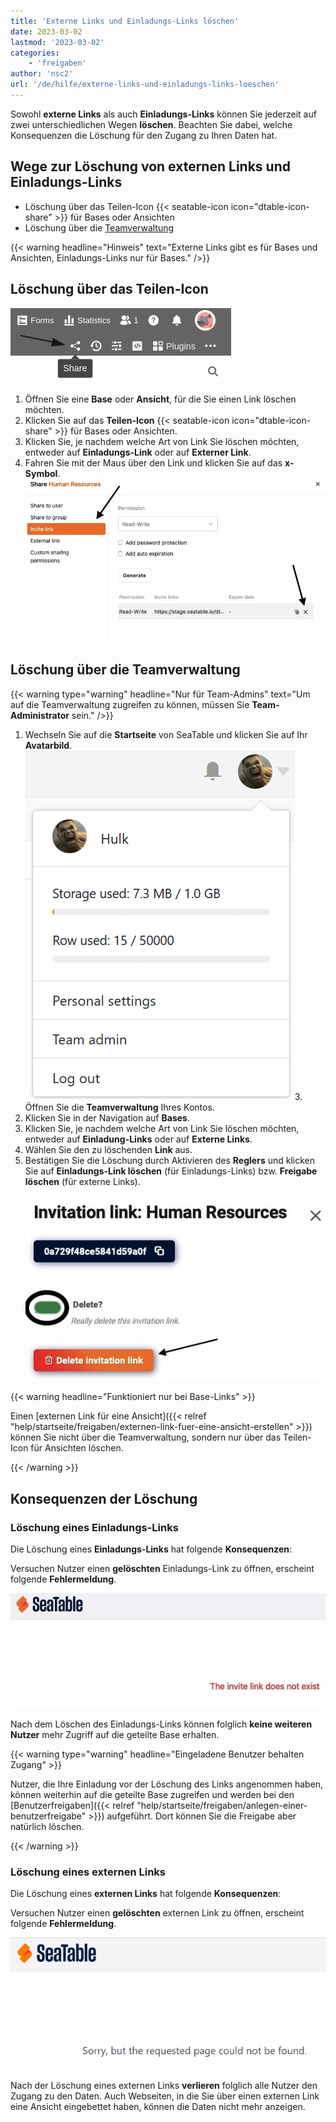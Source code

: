 ```yaml
---
title: 'Externe Links und Einladungs-Links löschen'
date: 2023-03-02
lastmod: '2023-03-02'
categories:
    - 'freigaben'
author: 'nsc2'
url: '/de/hilfe/externe-links-und-einladungs-links-loeschen'
---
```


Sowohl **externe Links** als auch **Einladungs-Links** können Sie jederzeit auf zwei unterschiedlichen Wegen **löschen**. Beachten Sie dabei, welche Konsequenzen die Löschung für den Zugang zu Ihren Daten hat.

## Wege zur Löschung von externen Links und Einladungs-Links

- Löschung über das Teilen-Icon {{< seatable-icon icon="dtable-icon-share" >}} für Bases oder Ansichten
- Löschung über die [Teamverwaltung](https://seatable.io/docs/teamverwaltung-abonnement/die-funktionen-der-teamverwaltung-in-der-uebersicht/)

{{< warning  headline="Hinweis"  text="Externe Links gibt es für Bases und Ansichten, Einladungs-Links nur für Bases." />}}

## Löschung über das Teilen-Icon

![Klicken Sie auf das Teilen-Icon in Ihrer Tabelle](images/share-single-tablesheets-from-the-base-options.png)

1. Öffnen Sie eine **Base** oder **Ansicht**, für die Sie einen Link löschen möchten.
2. Klicken Sie auf das **Teilen-Icon** {{< seatable-icon icon="dtable-icon-share" >}} für Bases oder Ansichten.
3. Klicken Sie, je nachdem welche Art von Link Sie löschen möchten, entweder auf **Einladungs-Link** oder auf **Externer Link**.
4. Fahren Sie mit der Maus über den Link und klicken Sie auf das **x-Symbol**.
   ![Externe Links und Einladungs-Links löschen](images/delete-invitation-and-external-links.jpg)

## Löschung über die Teamverwaltung

{{< warning  type="warning" headline="Nur für Team-Admins"  text="Um auf die Teamverwaltung zugreifen zu können, müssen Sie **Team-Administrator** sein." />}}

1. Wechseln Sie auf die **Startseite** von SeaTable und klicken Sie auf Ihr **Avatarbild**.
   ![Zugriff auf die Teamverwaltung](images/Zugriff-auf-die-Teamverwaltung.png)3. Öffnen Sie die **Teamverwaltung** Ihres Kontos.
2. Klicken Sie in der Navigation auf **Bases**.
3. Klicken Sie, je nachdem welche Art von Link Sie löschen möchten, entweder auf **Einladung-Links** oder auf **Externe Links**.
4. Wählen Sie den zu löschenden **Link** aus.
5. Bestätigen Sie die Löschung durch Aktivieren des **Reglers** und klicken Sie auf **Einladungs-Link löschen** (für Einladungs-Links) bzw. **Freigabe löschen** (für externe Links). ![Bestätigen Sie die Löschung](images/confirm-delete-invitation-and-external-links-way2.jpg)

{{< warning  headline="Funktioniert nur bei Base-Links" >}}

Einen [externen Link für eine Ansicht]({{< relref "help/startseite/freigaben/externen-link-fuer-eine-ansicht-erstellen" >}}) können Sie nicht über die Teamverwaltung, sondern nur über das Teilen-Icon für Ansichten löschen.

{{< /warning >}}

## Konsequenzen der Löschung

### Löschung eines Einladungs-Links

Die Löschung eines **Einladungs-Links** hat folgende **Konsequenzen**:

Versuchen Nutzer einen **gelöschten** Einladungs-Link zu öffnen, erscheint folgende **Fehlermeldung**.

![Fehlermeldung beim Öffnen gelöschter Einladungs-Links](images/fehlermeldung-geloeschter-einladungs-link.jpg)

Nach dem Löschen des Einladungs-Links können folglich **keine weiteren Nutzer** mehr Zugriff auf die geteilte Base erhalten.

{{< warning  type="warning" headline="Eingeladene Benutzer behalten Zugang" >}}

Nutzer, die Ihre Einladung vor der Löschung des Links angenommen haben, können weiterhin auf die geteilte Base zugreifen und werden bei den [Benutzerfreigaben]({{< relref "help/startseite/freigaben/anlegen-einer-benutzerfreigabe" >}}) aufgeführt. Dort können Sie die Freigabe aber natürlich löschen.

{{< /warning >}}

### Löschung eines externen Links

Die Löschung eines **externen Links** hat folgende **Konsequenzen**:

Versuchen Nutzer einen **gelöschten** externen Link zu öffnen, erscheint folgende **Fehlermeldung**.

![Fehlermeldung bei Löschung eines externen Links](images/Fehlermeldung-bei-Loeschung-eines-externen-Links.png)

Nach der Löschung eines externen Links **verlieren** folglich alle Nutzer den Zugang zu den Daten. Auch Webseiten, in die Sie über einen externen Link eine Ansicht eingebettet haben, können die Daten nicht mehr anzeigen.
